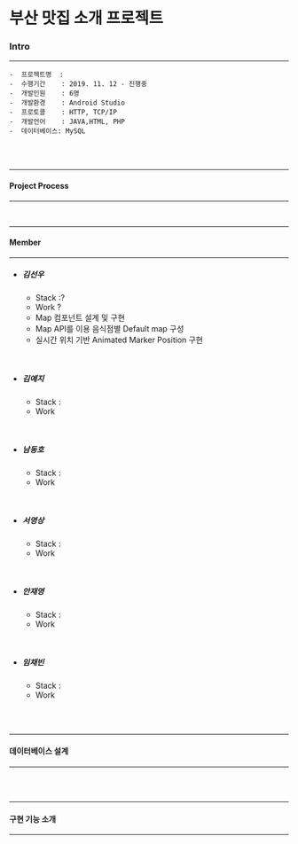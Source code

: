 # 부산 맛집 소개 프로젝트


### Intro

<hr>

	-  프로젝트명  : 
	-  수행기간    : 2019. 11. 12 - 진행중
	-  개발인원    : 6명
	-  개발환경    : Android Studio
	-  프로토콜    : HTTP, TCP/IP
	-  개발언어    : JAVA,HTML, PHP
	-  데이터베이스: MySQL 

</br>

</br>

<hr>

#### Project Process

<hr>




</br>
<hr>

#### Member

<hr>

 - ##### 김선우
   - Stack :?   
   - Work ?
    -  Map 컴포넌트 설계 및 구현
    -  Map API를 이용 음식점별 Default map 구성
    -  실시간 위치 기반 Animated Marker Position 구현

</br>

 - ##### 김예지
   - Stack :   
   - Work 
  
 
 </br>
 
 - ##### 남동호
   - Stack :   
   - Work 
 
 </br>
 
 - ##### 서영상
   - Stack :   
   - Work 
  
  
</br> 

 - ##### 안재영
   - Stack :   
   - Work 
    

</br>

 - ##### 임채빈
   - Stack :   
   - Work 

</br>

</br>


<hr>

#### 데이터베이스 설계

<hr>


</br>

</br>
<hr>

#### 구현 기능 소개

<hr>
